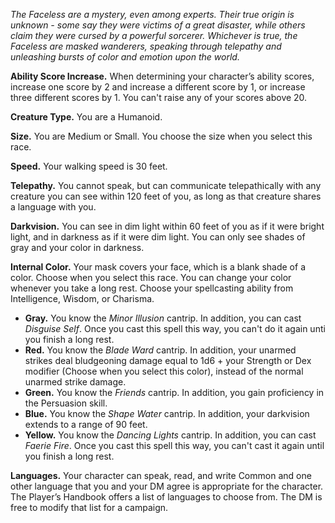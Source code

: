 *The Faceless are a mystery, even among experts. Their true origin is unknown - some say they were victims of a great disaster, while others claim they were cursed by a powerful sorcerer. Whichever is true, the Faceless are masked wanderers, speaking through telepathy and unleashing bursts of color and emotion upon the world.*

**Ability Score Increase.** When determining your character’s ability scores, increase one score by 2 and increase a different score by 1, or increase three different scores by 1. You can't raise any of your scores above 20.

**Creature Type.** You are a Humanoid.

**Size.** You are Medium or Small. You choose the size when you select this race.

**Speed.** Your walking speed is 30 feet.

**Telepathy.** You cannot speak, but can communicate telepathically with any creature you can see within 120 feet of you, as long as that creature shares a language with you. 

**Darkvision.** You can see in dim light within 60 feet of you as if it were bright light, and in darkness as if it were dim light. You can only see shades of gray and your color in darkness.

**Internal Color.** Your mask covers your face, which is a blank shade of a color. Choose when you select this race. You can change your color whenever you take a long rest. Choose your spellcasting ability from Intelligence, Wisdom, or Charisma.
- **Gray.** You know the *Minor Illusion* cantrip. In addition, you can cast *Disguise Self*. Once you cast this spell this way, you can't do it again unti you finish a long rest.
- **Red.** You know the *Blade Ward* cantrip. In addition, your unarmed strikes deal bludgeoning damage equal to 1d6 + your Strength or Dex modifier (Choose when you select this color), instead of the normal unarmed strike damage.
- **Green.** You know the *Friends* cantrip. In addition, you gain proficiency in the Persuasion skill.
- **Blue.** You know the *Shape Water* cantrip. In addition, your darkvision extends to a range of 90 feet.
- **Yellow.** You know the *Dancing Lights* cantrip. In addition, you can cast *Faerie Fire*. Once you cast this spell this way, you can't cast it again until you finish a long rest. 

**Languages.** Your character can speak, read, and write Common and one other language that you and your DM agree is appropriate for the character. The Player’s Handbook offers a list of languages to choose from. The DM is free to modify that list for a campaign.